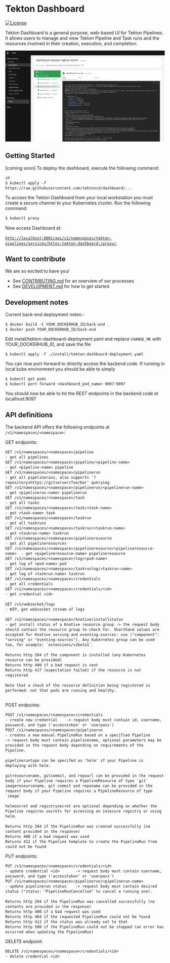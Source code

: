 # Tekton Dashboard

[![License](https://img.shields.io/badge/License-Apache%202.0-blue.svg)](https://github.com/kubernetes/dashboard/blob/master/LICENSE)

Tekton Dashboard is a general purpose, web-based UI for Tekton Pipelines. It allows users to manage and view Tekton Pipeline and Task runs and the resources involved in their creation, execution, and completion.

![Dashboard UI workloads page](docs/dashboard-ui.png)

## Getting Started

[coming soon] To deploy the dashboard, execute the following command:

```
sh
$ kubectl apply -f https://raw.githubusercontent.com/tektoncd/dashboard/...
```

To access the Tekton Dashboard from your local workstation you must create a secure channel to your Kubernetes cluster. Run the following command:

```sh
$ kubectl proxy
```
Now access Dashboard at:

[`http://localhost:8001/api/v1/namespaces/tekton-pipelines/services/https:tekton-dashboard:/proxy/`](
http://localhost:8001/api/v1/namespaces/tekton-pipelines/https:tekton-dashboard:/proxy/).


## Want to contribute

We are so excited to have you!

- See [CONTRIBUTING.md](https://github.com/tektoncd/pipeline/blob/master/CONTRIBUTING.md) for an overview of our processes
- See [DEVELOPMENT.md](https://github.com/tektoncd/pipeline/blob/master/DEVELOPMENT.md) for how to get started


## Development notes

Current back-end deployment notes:-

```
$ docker build -t YOUR_DOCKERHUB_ID/back-end .
$ docker push YOUR_DOCKERHUB_ID/back-end
```

Edit install/tekton-dashboard-deployment.yaml and replace `CHANGE_ME` with YOUR_DOCKERHUB_ID, and save the file

```
$ kubectl apply -f ./install/tekton-dashboard-deployment.yaml
```

You can now port-forward to directly access the backend code.  If running in local kube environment you should be able to simply

```
$ kubectl get pods
$ kubectl port-forward <dashboard_pod_name> 9097:9097
```

You should now be able to hit the REST endpoints in the backend code at localhost:9097

## API definitions

The backend API offers the following endpoints at `/v1/namespaces/<namespace>`:

GET endpoints:
```
GET /v1/namespaces/<namespace>/pipeline                                  - get all pipelines
GET /v1/namespaces/<namespace>/pipeline/<pipeline-name>                  - get <pipeline-name> pipeline
GET /v1/namespaces/<namespace>/pipelinerun                               - get all pipelineruns, also supports '?repository=https://gitserver/foo/bar' querying
GET /v1/namespaces/<namespace>/pipelinerun/<pipelinerun-name>            - get <pipelinerun-name> pipelinerun
GET /v1/namespaces/<namespace>/task                                      - get all tasks
GET /v1/namespaces/<namespace>/task/<task-name>                          - get <task-name> task
GET /v1/namespaces/<namespace>/taskrun                                   - get all taskruns
GET /v1/namespaces/<namespace>/taskrun/<taskrun-name>                    - get <taskrun-name> taskrun
GET /v1/namespaces/<namespace>/pipelineresource                          - get all pipelineresources
GET /v1/namespaces/<namespace>/pipelineresource/<pipelineresource-name>  - get <pipelineresource-name> pipelineresource
GET /v1/namespaces/<namespace>/log/<pod-name>                            - get log of <pod-name> pod
GET /v1/namespaces/<namespace>/taskrunlog/<taskrun-name>                 - get log of <taskrun-name> taskrun
GET /v1/namespaces/<namespace>/credentials                               - get all credentials
GET /v1/namespaces/<namespace>/credentials/<id>                          - get credential <id>

GET /v1/websocket/logs                                                   - WIP, get websocket stream of logs

GET /v1/namespaces/<namespace>/knative/installstatus                     - get install status of a Knative resource group -> the request body should contain the resource group to check for. Shorthand values are accepted for Knative serving and eventing-sources: use ("component": "serving" or "eventing-sources"). Any Kubernetes group can be used too, for example: `extensions/v1beta1`.

Returns http 204 if the component is installed (any Kubernetes resource can be provided)
Returns http 400 if a bad request is sent
Returns http 417 (expectation failed) if the resource is not registered

Note that a check of the resource definition being registered is performed: not that pods are running and healthy.


```

POST endpoints:
```
POST /v1/namespaces/<namespace>/credentials                              - create new credential    -> request body must contain id, username, password, and type ('accesstoken' or 'userpass')
POST /v1/namespaces/<namespace>/pipelinerun                              - creates a new manual PipelineRun based on a specified Pipeline     
-> request body must contain pipelinename, optional parameters may be provided in the request body depending on requirements of the Pipeline.

pipelineruntype can be specifed as 'helm' if your Pipeline is deploying with helm.

gitresourcename, gitcommit, and repourl can be provided in the request body if your Pipeline requires a PipelineResource of type `git`
imageresourcename, git commit and reponame can be provided in the request body if your Pipeline requires a PipelineResource of type `image`

helmsecret and registrysecret are optional depending on whether the Pipeline requires secrets for accessing an insecure registry or using helm.

Returns http 204 if the PipelineRun was created successfully (no content provided in the response)
Returns 400 if a bad request was used
Returns 412 if the Pipeline template to create the PipelineRun from could not be found

```

PUT endpoints:
```
PUT /v1/namespaces/<namespace>/credentials/<id>                          - update credential <id>       -> request body must contain username, password, and type ('accesstoken' or 'userpass')
PUT /v1/namespaces/<namespace>/pipelinerun/<pipelinerun-name>            - update pipelinerun status    -> request body must contain desired status ("status: "PipelineRunCancelled" to cancel a running one). 

Returns http 204 if the PipelineRun was cancelled successfully (no contents are provided in the response)
Returns http 400 if a bad request was used
Returns http 404 if the requested PipelineRun could not be found 
Returns http 412 if the status was already set to that
Returns http 500 if the PipelineRun could not be stopped (an error has occurred when updating the PipelineRun)

```

DELETE endpoint:
```
DELETE /v1/namespaces/<namespace>/credentials/<id>                       - delete credential <id>
```
